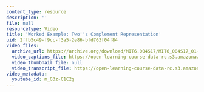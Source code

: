 ```yaml
---
content_type: resource
description: ''
file: null
resourcetype: Video
title: 'Worked Example: Two''s Complement Representation'
uid: 2ffb5c49-f9cc-f3a5-2e86-bfd763f04f84
video_files:
  archive_url: https://archive.org/download/MIT6.004S17/MIT6_004S17_01-02-12-02_300k.mp4
  video_captions_file: https://open-learning-course-data-rc.s3.amazonaws.com/6-004-computation-structures-spring-2017/1ce4375c823152b191e55de4e4524b88_m_G3z-C1C2g.vtt
  video_thumbnail_file: null
  video_transcript_file: https://open-learning-course-data-rc.s3.amazonaws.com/6-004-computation-structures-spring-2017/0e416c7befa226591d7aa0ac2defd485_m_G3z-C1C2g.pdf
video_metadata:
  youtube_id: m_G3z-C1C2g
---
```

